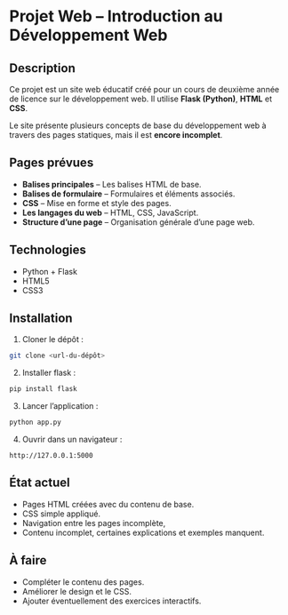 # Projet Web – Introduction au Développement Web

## Description

Ce projet est un site web éducatif créé pour un cours de deuxième année de licence  sur le développement web. Il utilise **Flask (Python)**, **HTML** et **CSS**.

Le site présente plusieurs concepts de base du développement web à travers des pages statiques, mais il est **encore incomplet**.

## Pages prévues

* **Balises principales** – Les balises HTML de base.
* **Balises de formulaire** – Formulaires et éléments associés.
* **CSS** – Mise en forme et style des pages.
* **Les langages du web** – HTML, CSS, JavaScript.
* **Structure d’une page** – Organisation générale d’une page web.

## Technologies

* Python + Flask
* HTML5
* CSS3

## Installation

1. Cloner le dépôt :

```bash
git clone <url-du-dépôt>
```

2. Installer flask :

```bash
pip install flask
```

3. Lancer l’application :

```bash
python app.py
```

4. Ouvrir dans un navigateur :

```
http://127.0.0.1:5000
```

## État actuel

* Pages HTML créées avec du contenu de base.
* CSS simple appliqué.
* Navigation entre les pages incomplète,
* Contenu incomplet, certaines explications et exemples manquent.

## À faire

* Compléter le contenu des pages.
* Améliorer le design et le CSS.
* Ajouter éventuellement des exercices interactifs.

